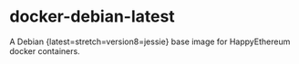 # docker-debian-latest
A Debian {latest=stretch=version8=jessie} base image for HappyEthereum docker containers.
